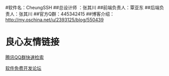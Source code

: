 #软件名：CheungSSH
##总设计师  ：张其川
##前端负责人：覃亚东
##后端负责人：张其川
##官方Q群：445342415 
##博客介绍：http://my.oschina.net/u/2393125/blog/550439

 # 良心友情链接

[腾讯QQ群快速检索](http://u.720life.cn/s/8cf73f7c)

[软件免费开发论坛](http://u.720life.cn/s/bbb01dc0)